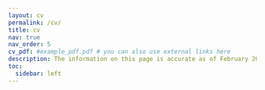 ```yaml
---
layout: cv
permalink: /cv/
title: cv
nav: true
nav_order: 5
cv_pdf: #example_pdf.pdf # you can also use external links here
description: The information on this page is accurate as of February 2025
toc:
  sidebar: left
---
```

